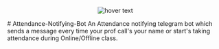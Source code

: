 <p align="center">
  <img src="https://raw.githubusercontent.com/python-telegram-bot/logos/master/logo-text/png/ptb-logo-text_768.png" title="hover text">

</p>
# Attendance-Notifying-Bot
An Attendance notifying telegram bot which sends a message every time your prof call's your name or start's taking attendance during Online/Offline class.
